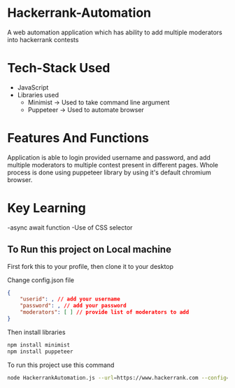 # Hackerrank-Automation
A web automation application which has ability to add multiple moderators into hackerrank contests

# Tech-Stack Used
 - JavaScript
 - Libraries used
    - Minimist -> Used to take command line argument
    - Puppeteer -> Used to automate browser

# Features And Functions
Application is able to login provided username and password, and add multiple moderators to multiple contest present in different pages.
Whole process is done using puppeteer library by using it's default chromium browser.

# Key Learning
-async await function
-Use of CSS selector

## To Run this project on Local machine
First fork this to your profile, then clone it to your desktop

Change config.json file
```json
{
    "userid": , // add your username 
    "password": , // add your password
    "moderators": [ ] // provide list of moderators to add
}
```
   
Then install libraries 
```bash
npm install minimist
npm install puppeteer 
```
To run this project use this command

```bash
node HackerrankAutomation.js --url=https://www.hackerrank.com --config=config.json 
```
